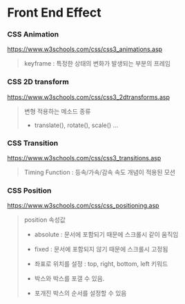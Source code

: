 # Front End Effect

### CSS Animation

https://www.w3schools.com/css/css3_animations.asp

> keyframe : 특정한 상태의 변화가 발생되는 부분의 프레임

### CSS 2D transform

https://www.w3schools.com/css/css3_2dtransforms.asp

> 변형 적용하는 메소드 종류
>
> - translate(), rotate(), scale() ...

### CSS Transition

https://www.w3schools.com/css/css3_transitions.asp

> Timing Function : 등속/가속/감속 속도 개념이 적용된 모션

### CSS Position

https://www.w3schools.com/css/css_positioning.asp

> position 속성값
>
> - absolute : 문서에 포함되기 때문에 스크롤시 같이 움직임
> - fixed : 문서에 포함되지 않기 때문에 스크롤시 고정됨
>
> - 좌표로 위치를 설정 : top, right, bottom, left 키워드
> - 박스와 박스를 포갤 수 있음.
> - 포개진 박스의 순서를 설정할 수 있음
